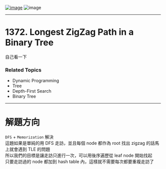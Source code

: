 [![image](https://img.shields.io/badge/Leetcode-Link-blue?logo=leetcode)](https://leetcode.com/problems/longest-zigzag-path-in-a-binary-tree/)
![image](https://img.shields.io/badge/Difficulty-Medium-yellow)

---

# 1372. Longest ZigZag Path in a Binary Tree

自己看一下

### Related Topics

- Dynamic Programming
- Tree
- Depth-First Search
- Binary Tree
  
---

# 解題方向

`DFS` + `Memorization` 解決  
這題如果是單純的用 DFS 走訪，並且每個 node 都作為 root 找出 zigzag 的話馬上就會遇到 TLE 的問題  
所以我們的目標是讓走訪只進行一次，可以用後序遍歷從 leaf node 開始找起  
只要走訪過的 node 都加到 hash table 內，這樣就不需要每次都要重複走訪了  